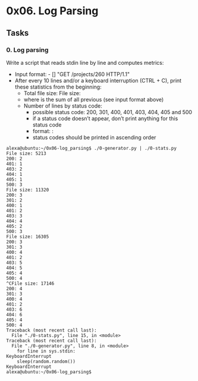 # 0x06. Log Parsing

## Tasks

### 0. Log parsing
Write a script that reads stdin line by line and computes metrics:

* Input format: <IP Address> - [<date>] "GET /projects/260 HTTP/1.1" <status
 code> <file size>
* After every 10 lines and/or a keyboard interruption (CTRL + C), print these
 statistics from the beginning:
    * Total file size: File size: <total size>
    * where <total size> is the sum of all previous <file size> (see input
     format above)
    * Number of lines by status code:
        * possible status code: 200, 301, 400, 401, 403, 404, 405 and 500
        * if a status code doesn’t appear, don’t print anything for this
         status code
        * format: <status code>: <number>
        * status codes should be printed in ascending order

```
alexa@ubuntu:~/0x06-log_parsing$ ./0-generator.py | ./0-stats.py 
File size: 5213
200: 2
401: 1
403: 2
404: 1
405: 1
500: 3
File size: 11320
200: 3
301: 2
400: 1
401: 2
403: 3
404: 4
405: 2
500: 3
File size: 16305
200: 3
301: 3
400: 4
401: 2
403: 5
404: 5
405: 4
500: 4
^CFile size: 17146
200: 4
301: 3
400: 4
401: 2
403: 6
404: 6
405: 4
500: 4
Traceback (most recent call last):
  File "./0-stats.py", line 15, in <module>
Traceback (most recent call last):
  File "./0-generator.py", line 8, in <module>
    for line in sys.stdin:
KeyboardInterrupt
    sleep(random.random())
KeyboardInterrupt
alexa@ubuntu:~/0x06-log_parsing$ 
```